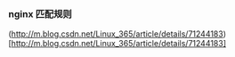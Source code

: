 ### nginx 匹配规则

(http://m.blog.csdn.net/Linux_365/article/details/71244183)[http://m.blog.csdn.net/Linux_365/article/details/71244183]